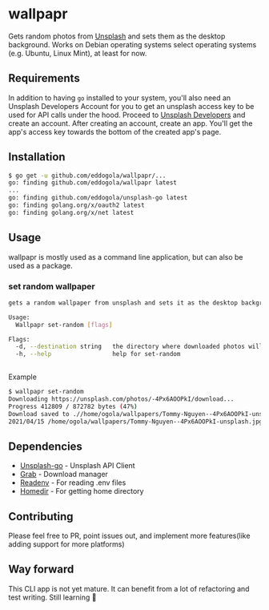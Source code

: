 # wallpapr

Gets random photos from [Unsplash](https://www.unsplash.com/) and sets them as the desktop background.
Works on Debian operating systems select operating systems (e.g. Ubuntu, Linux Mint), at least for now.

## Requirements

In addition to having `go` installed to your system, you'll also need an Unsplash Developers Account
for you to get an unsplash access key to be used for API calls under the hood.
Proceed to [Unsplash Developers](https://unsplash.com/developers) and create an account.
After creating an account, create an app. You'll get the app's access key towards the bottom of the
created app's page.

## Installation

```bash
$ go get -u github.com/eddogola/wallpapr/...
go: finding github.com/eddogola/wallpapr latest
...
go: finding github.com/eddogola/unsplash-go latest
go: finding golang.org/x/oauth2 latest
go: finding golang.org/x/net latest
```

## Usage

wallpapr is mostly used as a command line application, but can also be used as a package.

### set random wallpaper

```bash
gets a random wallpaper from unsplash and sets it as the desktop background

Usage:
  Wallpapr set-random [flags]

Flags:
  -d, --destination string   the directory where downloaded photos will be saved (default "<HOME>/wallpapers/")
  -h, --help                 help for set-random
  
```

Example

```bash
$ wallpapr set-random
Downloading https://unsplash.com/photos/-4Px6AOOPkI/download...
Progress 412809 / 872782 bytes (47%)
Download saved to .//home/ogola/wallpapers/Tommy-Nguyen--4Px6AOOPkI-unsplash.jpg 
2021/04/15 /home/ogola/wallpapers/Tommy-Nguyen--4Px6AOOPkI-unsplash.jpg set as wallpaper
```

## Dependencies

- [Unsplash-go](https://www.github.com/eddogola/unsplash-go) - Unsplash API Client
- [Grab](https://www.github.com/cavaliercoder/grab) - Download manager
- [Readenv](https://www.github.com/eddogola/readenv) - For reading .env files
- [Homedir](github.com/mitchellh/go-homedir) - For getting home directory

## Contributing

Please feel free to PR, point issues out, and implement more features(like adding support for more platforms)

## Way forward

This CLI app is not yet mature. It can benefit from a lot of refactoring and test writing. Still learning :palm_tree:
